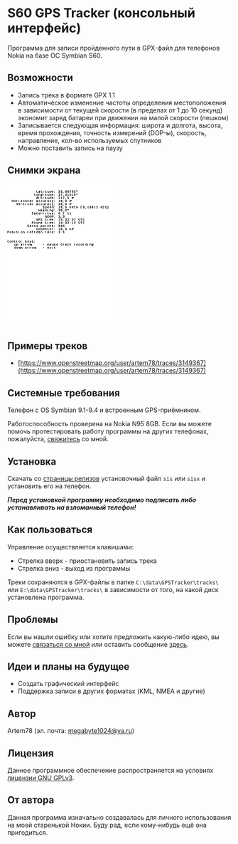 # S60 GPS Tracker (консольный интерфейс)
Программа для записи пройденного пути в GPX-файл для телефонов Nokia на базе ОС Symbian S60.

## Возможности
* Запись трека в формате GPX 1.1
* Автоматическое изменение частоты определения местоположения в зависимости от текущей скорости (в пределах от 1 до 10 секунд) экономит заряд батареи при движении на малой скорости (пешком)
* Записывается следующая информация: широта и долгота, высота, время прохождения, точность измерений (DOP-ы), скорость, направление, кол-во используемых спутников
* Можно поставить запись на паузу

## Снимки экрана
<kbd>![Экран программы во время работы](images/screenshot.png)</kbd>

## Примеры треков
* [https://www.openstreetmap.org/user/artem78/traces/3149367](https://www.openstreetmap.org/user/artem78/traces/3149367)

## Системные требования
Телефон с ОS Symbian 9.1-9.4 и встроенным GPS-приёмником.

Работоспособность проверена на Nokia N95 8GB. Если вы можете помочь протестировать работу программы на других телефонах, пожалуйста, [свяжитесь](#author) со мной.

## Установка
Скачать со [страницы релизов](../../../releases) установочный файл `sis` или `sisx` и установить его на телефон.

***Перед установкой программу необходимо подписать либо устанавливать на взломанный телефон!***

## Как пользоваться
Управление осуществляется клавишами:

* Стрелка вверх - приостановить запись трека
* Стрелка вниз - выход из программы

Треки сохраняются в GPX-файлы в папке `C:\data\GPSTracker\tracks\` или `E:\data\GPSTracker\tracks\` в зависимости от того, на какой диск установлена программа.

## Проблемы
Если вы нашли ошибку или хотите предложить какую-либо идею, вы можете [связаться со мной](#author) или оставить сообщение [здесь](../../../issues).

## Идеи и планы на будущее
* Создать графический интерфейс
* Поддержка записи в других форматах (KML, NMEA и другие)

<a name="author"></a>
## Автор
Artem78 (эл. почта: [megabyte1024@ya.ru](mailto:megabyte1024@ya.ru))

## Лицензия
Данное программное обеспечение распространяется на условиях [лицензии GNU GPLv3](/LICENSE.txt).

## От автора
Данная программа изначально создавалась для личного использования на моей старенькой Нокии. Буду рад, если кому-нибудь ещё она пригодиться.